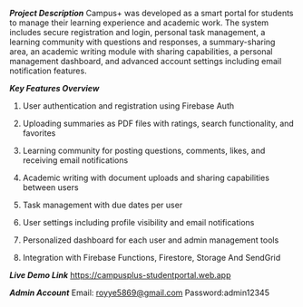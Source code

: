 ***Project Description***
Campus+ was developed as a smart portal for students to manage their learning experience and academic work. The system includes secure registration and login, personal task management, a learning community with questions and responses, a summary-sharing area, an academic writing module with sharing capabilities, a personal management dashboard, and advanced account settings including email notification features.

***Key Features Overview***
1. User authentication and registration using Firebase Auth

2. Uploading summaries as PDF files with ratings, search functionality, and favorites

3. Learning community for posting questions, comments, likes, and receiving email notifications

4. Academic writing with document uploads and sharing capabilities between users

5. Task management with due dates per user

6. User settings including profile visibility and email notifications

7. Personalized dashboard for each user and admin management tools

8. Integration with Firebase Functions, Firestore, Storage And SendGrid

***Live Demo Link***
https://campusplus-studentportal.web.app

***Admin Account***
Email: royye5869@gmail.com
Password:admin12345
